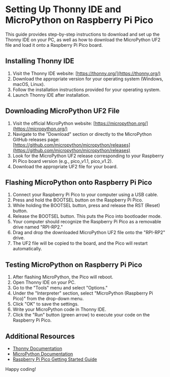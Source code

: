 # Setting Up Thonny IDE and MicroPython on Raspberry Pi Pico

This guide provides step-by-step instructions to download and set up the Thonny IDE on your PC, as well as how to download the MicroPython UF2 file and load it onto a Raspberry Pi Pico board.

## Installing Thonny IDE

1. Visit the Thonny IDE website: [https://thonny.org/](https://thonny.org/)
2. Download the appropriate version for your operating system (Windows, macOS, Linux).
3. Follow the installation instructions provided for your operating system.
4. Launch Thonny IDE after installation.

## Downloading MicroPython UF2 File

1. Visit the official MicroPython website: [https://micropython.org/](https://micropython.org/)
2. Navigate to the "Download" section or directly to the MicroPython GitHub releases page: [https://github.com/micropython/micropython/releases](https://github.com/micropython/micropython/releases)
3. Look for the MicroPython UF2 release corresponding to your Raspberry Pi Pico board version (e.g., pico_v1.1, pico_v1.2).
4. Download the appropriate UF2 file for your board.

## Flashing MicroPython onto Raspberry Pi Pico

1. Connect your Raspberry Pi Pico to your computer using a USB cable.
2. Press and hold the BOOTSEL button on the Raspberry Pi Pico.
3. While holding the BOOTSEL button, press and release the RST (Reset) button.
4. Release the BOOTSEL button. This puts the Pico into bootloader mode.
5. Your computer should recognize the Raspberry Pi Pico as a removable drive named "RPI-RP2."
6. Drag and drop the downloaded MicroPython UF2 file onto the "RPI-RP2" drive.
7. The UF2 file will be copied to the board, and the Pico will restart automatically.

## Testing MicroPython on Raspberry Pi Pico

1. After flashing MicroPython, the Pico will reboot.
2. Open Thonny IDE on your PC.
3. Go to the "Tools" menu and select "Options."
4. Under the "Interpreter" section, select "MicroPython (Raspberry Pi Pico)" from the drop-down menu.
5. Click "OK" to save the settings.
6. Write your MicroPython code in Thonny IDE.
7. Click the "Run" button (green arrow) to execute your code on the Raspberry Pi Pico.

## Additional Resources

- [Thonny Documentation](https://thonny.org/doc/index.html)
- [MicroPython Documentation](https://docs.micropython.org/en/latest/)
- [Raspberry Pi Pico Getting Started Guide](https://www.raspberrypi.org/documentation/pico/getting-started/)

Happy coding!
